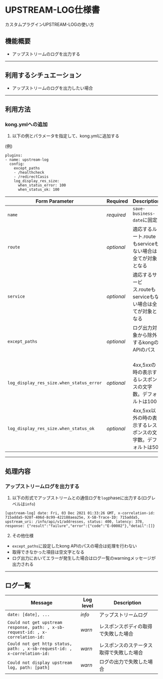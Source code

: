# UPSTREAM-LOG仕様書
カスタムプラグインUPSTREAM-LOGの使い方

## 機能概要
- アップストリームのログを出力する

---
## 利用するシチュエーション
- アップストリームのログを出力したい場合

---
## 利用方法
### kong.ymlへの追加
1. 以下の例とパラメータを指定して、kong.ymlに追加する

(例)
```
plugins:
- name: upstream-log
  config:
    except_paths
    - /healthcheck
    - /redirectCasis
    log_display_res_size:
      when_status_error: 100
      when_status_ok: 100
```


|Form Parameter                           | Required   | Description                                         |
|-----------------------------------------|------------|-----------------------------------------------------|
| `name`                                  | *required* |`save-business-date`に固定                            |
| `route`                                 | *optional* |適応するルート.routeもserviceもない場合は全てが対象となる　　|
| `service`                               | *optional* |適応するサービス.routeもserviceもない場合は全てが対象となる |
| `except_paths`                          | *optional* |ログ出力対象から除外するkongのAPIのパス              　　　|
| `log_display_res_size.when_status_error`| *optional* |4xx,5xxの時の表示するレスポンスの文字数。デフォルトは100    |
| `log_display_res_size.when_status_ok`   | *optional* |4xx,5xx以外の時の表示するレスポンスの文字数。デフォルトは50  |


---
## 処理内容
### アップストリームログを出力する
1. 以下の形式でアップストリームとの通信ログを`log`phaseに出力する(ログレベルは`info`)

```
[upstream-log] date: Fri, 03 Dec 2021 01:33:26 GMT, x-correlation-id: 715adda5-928f-406d-8c99-422188aea25e, X-SB-Trace-ID: 715adda5, upstream_uri: /info/api/v1/addresses, status: 400, latency: 378, response: {"result":"failure","error":{"code":"E-00002"},"detail":[]}
```

2. その他仕様
  - `except_paths`に設定したkong APIのパスの場合は処理を行わない
  - 取得できなかった項目は空文字となる
  - ログ出力においてエラーが発生した場合はログ一覧のwarningメッセージが出力される

---
## ログ一覧

|Message                                                                          | Log level  | Description                              |
|---------------------------------------------------------------------------------|------------|------------------------------------------|
| `date: [date], ...`                                                             | *info*     |アップストリームログ　　　　　　　　            |
| `Could not get upstream response, path: , x-sb-request-id: , x-correlation-id: `| *warn*     |レスポンスボディの取得で失敗した場合            |
| `Could not get http status, path: , x-sb-request-id: , x-correlation-id: `      | *warn*     |レスポンスのステータス取得で失敗した場合         |
| `Could not display upstream log, path: [path]`                                  | *warn*     |ログの出力で失敗した場合                      |

